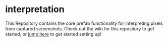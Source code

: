 interpretation
==============

This Repository contains the core prefab functionality for interpreting pixels from captured screenshots. Check out the wiki for this repository to get started, or [jump here](https://github.com/prefab/interpretation/wiki/Setting-up-Prefab) to get started setting up! 
